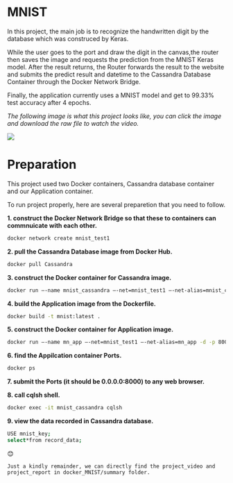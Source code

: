 # MNIST
In this project, the main job is to recognize the handwritten digit by the database which was construced by Keras. 

While the user goes to the port and draw the digit in the canvas,the router then saves the image and requests the prediction from the MNIST Keras model. After the result returns, the Router forwards the result to the website and submits the predict result and datetime to the Cassandra Database Container through the Docker Network Bridge.

Finally, the application currently uses a MNIST model and get to 99.33% test accuracy after 4 epochs.

*The following image is what this project looks like, you can click the image and download the raw file to watch the video.* 


[![](https://github.com/tailang0518/MNIST/blob/master/docker_MNIST/summary/Screen%20Shot%20.png)](https://github.com/tailang0518/MNIST/blob/master/docker_MNIST/summary/mnistProject_1.mp4)




# Preparation

This project used two Docker containers, Cassandra database container and our Application container. 

To run project properly, here are several preparetion that you need to follow. 

__1. construct the Docker Network Bridge so that these to containers can commnuicate with each other.__

```Bash
docker network create mnist_test1
```


__2. pull the Cassandra Database image from Docker Hub.__

```Bash 
docker pull Cassandra
```

__3. construct the Docker container for Cassandra image.__

```Bash 
docker run —-name mnist_cassandra —-net=mnist_test1 —-net-alias=mnist_cassandra -p 9042:9042 -d cassandra:latest 
```
  
__4. build the Application image from the Dockerfile.__

```Bash
docker build -t mnist:latest .
```

__5. construct the Docker container for Application image.__

```Bash
docker run —-name mn_app —-net=mnist_test1 —-net-alias=mn_app -d -p 8000:5000 mnist:latest 
```
__6. find the Appilcation container Ports.__

```Bash
docker ps 
```

__7. submit the Ports (it should be 0.0.0.0:8000) to any web browser.__

__8. call cqlsh shell.__ 

```Bash
docker exec -it mnist_cassandra cqlsh 
```

__9. view the data recorded in Cassandra database.__ 

```Bash
USE mnist_key;
select*from record_data;
```

:blush:

`Just a kindly remainder, we can directly find the project_video and project_report in docker_MNIST/summary folder. `



